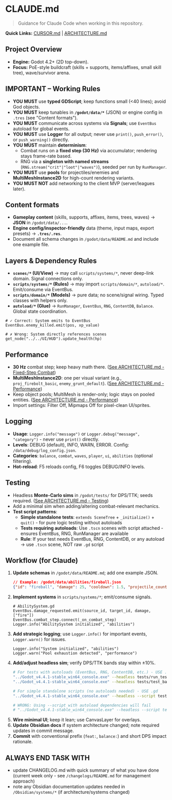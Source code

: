 # CLAUDE.md
> Guidance for Claude Code when working in this repository.

**Quick Links:** [CURSOR.md](CURSOR.md) | [ARCHITECTURE.md](ARCHITECTURE.md)

## Project Overview
- **Engine:** Godot 4.2+ (2D top-down).
- **Focus:** PoE-style buildcraft (skills + supports, items/affixes, small skill tree), wave/survivor arena.


## IMPORTANT – Working Rules
- **YOU MUST** use **typed GDScript**; keep functions small (<40 lines); avoid God objects.
- **YOU MUST** keep tunables in **`/godot/data/*`** (JSON) or engine config in `.tres` (see "Content formats").
- **YOU MUST** communicate across systems via **Signals**; use `EventBus` autoload for global events.
- **YOU MUST** use **Logger** for all output; never use `print()`, `push_error()`, or `push_warning()` directly.
- **YOU MUST** maintain **determinism**:
  - Combat runs on a **fixed step (30 Hz)** via accumulator; rendering stays frame-rate based.
  - RNG via a **singleton with named streams** (`RNG.stream("crit"|"loot"|"waves")`), seeded per run by `RunManager`.
- **YOU MUST** use **pools** for projectiles/enemies and **MultiMeshInstance2D** for high-count rendering variants.
- **YOU MUST NOT** add networking to the client MVP (server/leagues later).

## Content formats
- **Gameplay content** (skills, supports, affixes, items, trees, waves) → **JSON** in `/godot/data/...`.
- **Engine config/inspector-friendly** data (theme, input maps, export presets) → **`.tres/.res`**.
- Document all schema changes in `/godot/data/README.md` and include one example file.

## Layers & Dependency Rules
- **`scenes/*` (UI/View)** → may call `scripts/systems/*`, never deep-link domain. Signal connections only.
- **`scripts/systems/*` (Rules)** → may import `scripts/domain/*`, `autoload/*`. Emit/consume via EventBus.
- **`scripts/domain/*` (Models)** → pure data; no scene/signal wiring. Typed classes with helpers only.
- **`autoload/*` (Glue)** → `RunManager`, `EventBus`, `RNG`, `ContentDB`, `Balance`. Global state coordination.

```gdscript
# ✓ Correct: System emits to EventBus
EventBus.enemy_killed.emit(pos, xp_value)

# ✗ Wrong: System directly references scenes
get_node("../../UI/HUD").update_health(hp)
```

## Performance
- **30 Hz** combat step; keep heavy math there. ([See ARCHITECTURE.md - Fixed-Step Combat](ARCHITECTURE.md#fixed-step-combat-loop-decision-5a))
- **MultiMeshInstance2D**: one per visual variant (e.g., `proj_firebolt_basic`, `enemy_grunt_default`). ([See ARCHITECTURE.md - Performance](ARCHITECTURE.md#performance-decision-10a))
- Keep object pools; MultiMesh is render-only; logic stays on pooled entities. ([See ARCHITECTURE.md - Performance](ARCHITECTURE.md#performance-decision-10a))
- Import settings: Filter Off, Mipmaps Off for pixel-clean UI/sprites.

## Logging
- **Usage**: `Logger.info("message")` or `Logger.debug("message", "category")` - never use `print()` directly.
- **Levels**: DEBUG (default), INFO, WARN, ERROR. Config: `/data/debug/log_config.json`.
- **Categories**: `balance`, `combat`, `waves`, `player`, `ui`, `abilities` (optional filtering).
- **Hot-reload**: F5 reloads config, F6 toggles DEBUG/INFO levels.

## Testing
- Headless **Monte-Carlo sims** in `/godot/tests/` for DPS/TTK; seeds required. ([See ARCHITECTURE.md - Testing](ARCHITECTURE.md#testing-decision-7))
- Add a minimal sim when adding/altering combat-relevant mechanics.
- **Test script patterns**:
  - **Simple standalone tests**: `extends SceneTree` + `_initialize()` + `quit()` - for pure logic testing without autoloads
  - **Tests requiring autoloads**: Use `.tscn` scenes with script attached - ensures EventBus, RNG, RunManager are available
  - **Rule**: If your test needs EventBus, RNG, ContentDB, or any autoload → use `.tscn` scene, NOT raw `.gd` script

## Workflow (for Claude)
1) **Update schemas** in `/godot/data/README.md`; add one example JSON.
   ```json
   // Example: /godot/data/abilities/fireball.json
   {"id": "fireball", "damage": 25, "cooldown": 1.5, "projectile_count": 1}
   ```
2) **Implement systems** in `scripts/systems/*`; emit/consume signals.
   ```gdscript
   # AbilitySystem.gd
   EventBus.damage_requested.emit(source_id, target_id, damage, ["fire"])
   EventBus.combat_step.connect(_on_combat_step)
   Logger.info("AbilitySystem initialized", "abilities")
   ```
3) **Add strategic logging**; use `Logger.info()` for important events, `Logger.warn()` for issues.
   ```gdscript
   Logger.info("System initialized", "abilities")
   Logger.warn("Pool exhaustion detected", "performance")
   ```
4) **Add/adjust headless sim**; verify DPS/TTK bands stay within ±10%.
   ```bash
   # For tests with autoloads (EventBus, RNG, ContentDB, etc.) - USE .tscn
   "../Godot_v4.4.1-stable_win64_console.exe" --headless tests/run_tests.tscn
   "../Godot_v4.4.1-stable_win64_console.exe" --headless tests/test_balance.tscn
   
   # For simple standalone scripts (no autoloads needed) - USE .gd
   "../Godot_v4.4.1-stable_win64_console.exe" --headless --script tests/simple_math_test.gd
   
   # WRONG: Using --script with autoload dependencies will fail
   # "../Godot_v4.4.1-stable_win64_console.exe" --headless --script tests/test_with_eventbus.gd  # ❌ FAILS
   ```
5) **Wire minimal UI**; keep it lean; use CanvasLayer for overlays.
6) **Update Obsidian docs** if system architecture changed; note required updates in commit message.
7) **Commit** with conventional prefix (`feat:`, `balance:`) and short DPS impact rationale.

## ALWAYS END TASK WITH ##
- update CHANGELOG.md with quick summary of what you have done (current week only - see `/changelogs/README.md` for management approach)
- note any Obsidian documentation updates needed in `/Obsidian/systems/*` (if architecture/systems changed)